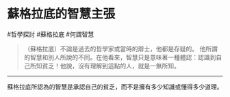 # 蘇格拉底的智慧主張
#哲學探討 #蘇格拉底 #何謂智慧
> （蘇格拉底）不論是過去的哲學家或當時的辯士，他都是存疑的。 他所謂的智慧和別人所說的不同。在他看來，智慧只是意味著一種體認：認識到自己所知貧乏！他說，沒有理解到這點的人，就是一無所知。

---

蘇格拉底所認為的智慧是承認自己的貧乏，而不是擁有多少知識或懂得多少道理。
